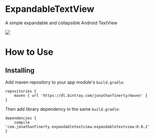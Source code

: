 # ExpandableTextView
A simple expandable and collapsible Android TextView

<img src="https://raw.githubusercontent.com/jonfinerty/ExpandableTextView/master/example.gif">

# How to Use

## Installing

Add maven repository to your app module's `build.gradle`:

```
repositories {
    maven { url 'https://dl.bintray.com/jonathanfinerty/maven' }
}
```

Then add library dependency in the same `build.gradle`:

```
dependencies {
    compile 'com.jonathanfinerty.expandabletextview:expandabletextview:0.0.2'
}
```
